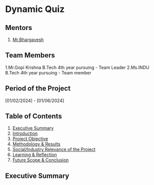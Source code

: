 # Dynamic Quiz

## Mentors
1. <span style="text-decoration:underline; color:blue;">[Mr.Bhargavesh](#Mr.Bhargavesh )</span>
  

## Team Members
1.Mr.Gopi Krishna  B.Tech    4th year pursuing - Team Leader
2.Ms.INDU          B.Tech    4th year pursuing - Team member


## Period of the Project
[01/02/2024] - [01/06/2024]

## Table of Contents
1. <span style="text-decoration:underline; color:blue;">[Executive Summary](#executive-summary)</span>
2. <span style="text-decoration:underline; color:blue;">[Introduction](#introduction)</span>
3. <span style="text-decoration:underline; color:blue;">[Project Objective](#project-objective)</span>
4. <span style="text-decoration:underline; color:blue;">[Methodology & Results](#methodology-results)</span>
5. <span style="text-decoration:underline; color:blue;">[Social/Industry Relevance of the Project](#social-industry-relevance-of-the-project)</span>
6. <span style="text-decoration:underline; color:blue;">[Learning & Reflection](#learning-reflection)</span>
7. <span style="text-decoration:underline; color:blue;">[Future Scope & Conclusion](#future-scope-conclusion)</span>

## Executive Summary

